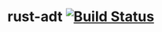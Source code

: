 # rust-adt [![Build Status](https://travis-ci.org/Indiv0/rust-adt.svg)](https://travis-ci.org/Indiv0/rust-adt)
